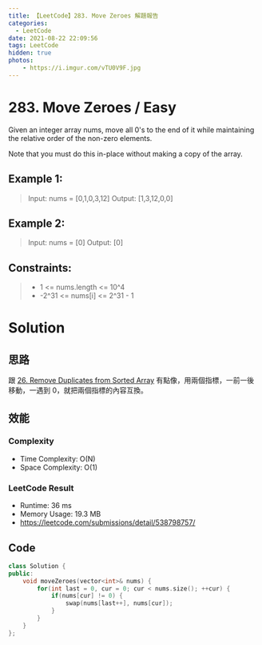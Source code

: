 ```yaml
---
title: 【LeetCode】283. Move Zeroes 解題報告
categories:
  - LeetCode
date: 2021-08-22 22:09:56
tags: LeetCode
hidden: true
photos:
    - https://i.imgur.com/vTU0V9F.jpg
---
```

 
# 283. Move Zeroes / Easy

Given an integer array nums, move all 0's to the end of it while maintaining the relative order of the non-zero elements.

Note that you must do this in-place without making a copy of the array.
<!-- more --> 
 

## Example 1:
> Input: nums = [0,1,0,3,12]
> Output: [1,3,12,0,0]

## Example 2:
> Input: nums = [0]
> Output: [0]

## Constraints: 
> - 1 <= nums.length <= 10^4
> - -2^31 <= nums[i] <= 2^31 - 1
> 
# Solution
## 思路 

跟 [26. Remove Duplicates from Sorted Array](https://bclin.tw/2021/08/20/leetcode-26/) 有點像，用兩個指標，一前一後移動，一遇到 0，就把兩個指標的內容互換。

## 效能

### Complexity 
- Time Complexity: O(N)
- Space Complexity: O(1)

### LeetCode Result

- Runtime: 36 ms
- Memory Usage: 19.3 MB 
- https://leetcode.com/submissions/detail/538798757/

## Code
```cpp
class Solution {
public:
    void moveZeroes(vector<int>& nums) {
        for(int last = 0, cur = 0; cur < nums.size(); ++cur) {
            if(nums[cur] != 0) {
                swap(nums[last++], nums[cur]);
            }
        }
    }
};
```